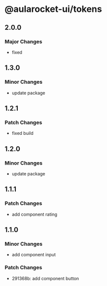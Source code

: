 # @aularocket-ui/tokens

## 2.0.0

### Major Changes

- fixed

## 1.3.0

### Minor Changes

- update package

## 1.2.1

### Patch Changes

- fixed build

## 1.2.0

### Minor Changes

- update package

## 1.1.1

### Patch Changes

- add component rating

## 1.1.0

### Minor Changes

- add component input

### Patch Changes

- 291368b: add component button
